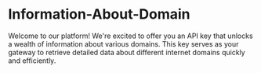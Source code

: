 # Information-About-Domain
Welcome to our platform! We're excited to offer you an API key that unlocks a wealth of information about various domains. This key serves as your gateway to retrieve detailed data about different internet domains quickly and efficiently. 

